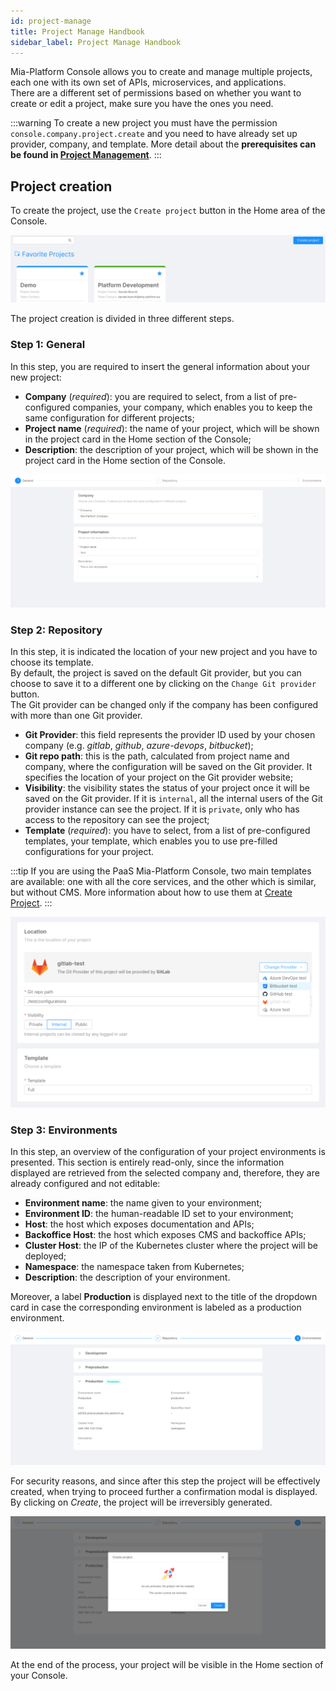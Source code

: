 ```yaml
---
id: project-manage
title: Project Manage Handbook
sidebar_label: Project Manage Handbook
---
```


Mia-Platform Console allows you to create and manage multiple projects, each one with its own set of APIs, microservices, and applications.  
There are a different set of permissions based on whether you want to create or edit a project, make sure you have the ones you need.

:::warning
To create a new project you must have the permission `console.company.project.create` and you need to have already set up provider, company, and template.
More detail about the **prerequisites can be found in [Project Management](/console/project-configuration/create-a-project.mdx#Prerequisites)**.
:::

## Project creation

To create the project, use the `Create project` button in the Home area of the Console.

![new-project-cards-headers](img/new-project-cards-headers.png)

The project creation is divided in three different steps.

### Step 1: **General**

In this step, you are required to insert the general information about your new project:

- **Company** (_required_): you are required to select, from a list of pre-configured companies, your company, which enables you to keep the same configuration for different projects;
- **Project name** (_required_): the name of your project, which will be shown in the project card in the Home section of the Console;
- **Description**: the description of your project, which will be shown in the project card in the Home section of the Console.

![create-project1](img/create-project1.png)

### Step 2: **Repository**

In this step, it is indicated the location of your new project and you have to choose its template.  
By default, the project is saved on the default Git provider, but you can choose to save it to a different one by clicking on the `Change Git provider` button.  
The Git provider can be changed only if the company has been configured with more than one Git provider.

- **Git Provider**: this field represents the provider ID used by your chosen company (e.g. _gitlab_, _github_, _azure-devops_, _bitbucket_);
- **Git repo path**: this is the path, calculated from project name and company, where the configuration will be saved on the Git provider. It specifies the location of your project on the Git provider website;
- **Visibility**: the visibility states the status of your project once it will be saved on the Git provider. If it is `internal`, all the internal users of the Git provider instance can see the project. If it is `private`, only who has access to the repository can see the project;
- **Template** (_required_): you have to select, from a list of pre-configured templates, your template, which enables you to use pre-filled configurations for your project.

:::tip
If you are using the PaaS Mia-Platform Console, two main templates are available: one with all the core services, and the other which is similar, but without CMS. More information about how to use them at [Create Project](/console/project-configuration/create-a-project.mdx#setup-paas-templates).
:::

![create-project2](img/create-project2.png)

### Step 3: **Environments**

In this step, an overview of the configuration of your project environments is presented. This section is entirely read-only, since the information displayed are retrieved from the selected company and, therefore, they are already configured and not editable:

- **Environment name**: the name given to your environment;
- **Environment ID**: the human-readable ID set to your environment;
- **Host**: the host which exposes documentation and APIs;
- **Backoffice Host**: the host which exposes CMS and backoffice APIs;
- **Cluster Host**: the IP of the Kubernetes cluster where the project will be deployed;
- **Namespace**: the namespace taken from Kubernetes;
- **Description**: the description of your environment.

Moreover, a label **Production** is displayed next to the title of the dropdown card in case the corresponding environment is labeled as a production environment.

![create-project3](img/create-project3.png)

For security reasons, and since after this step the project will be effectively created, when trying to proceed further a confirmation modal is displayed. By clicking on _Create_, the project will be irreversibly generated.

![create-project-modal](img/create-project-modal.png)

At the end of the process, your project will be visible in the Home section of your Console.
